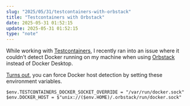 ```yaml
---
slug: "2025/05/31/testcontainers-with-orbstack"
title: "Testcontainers with Orbstack"
date: 2025-05-31 01:52:15
update: 2025-05-31 01:52:15
type: "note"
---
```


While working with [Testcontainers](https://testcontainers.com/), I recently ran into an issue where it couldn't detect Docker running on my machine when using [Orbstack](https://orbstack.dev/) instead of Docker Desktop.

[Turns out](https://www.rockyourcode.com/testcontainers-with-orbstack/), you can force Docker host detection by setting these environment variables.

```nu
$env.TESTCONTAINERS_DOCKER_SOCKET_OVERRIDE = "/var/run/docker.sock"
$env.DOCKER_HOST = $"unix://($env.HOME)/.orbstack/run/docker.sock"
```
